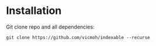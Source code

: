 # Installation

Git clone repo and all dependencies:
```
git clone https://github.com/vicmoh/indexable --recurse
```